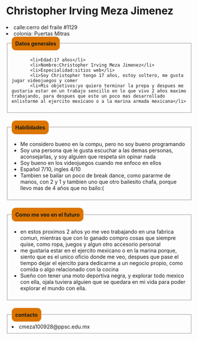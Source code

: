 <!DOCTYPE html>
<html lang="en">
<head>
   <meta charset="UTF-8">
   <meta name="viewport" content="width=device-width>, initial-scale=1.0">
   <meta http-equiv="X-UA-Compatible" content="ie=edge">
   <title>Christopher Meza Jimenez</title>
   <style>
                  
     div{
        background-color: rgb(81, 0, 173);
        border: 1px solid rgb(201, 138, 1);
        padding: 20px;
        width: 100%;
        margin: auto;
         }
     fieldset{
         margin-bottom: 20px;
         }
    legend{


        background-color: rgb(219, 117, 0);
        padding: 10px;
        border-radius: 11px;
        font-weight: bold;
    }
    image{
        border-radius: %;
        margin-bottom: 15px;


    }

   
   </style>
</head>
<body>
   <div>
       <imf src="" alt="" srcset="">
       <h1>Christopher Irving Meza Jimenez</h1>
       <li>calle:cerro del fraile #1129</li>
       <li>colonia: Puertas Mitras</li>
   <fieldset>
       <legend>Datos generales</legend>
       <u1>
           
           <li>Edad:17 años</li>
           <li>Nombre:Christopher Irving Meza Jimenez</li>
           <li>Especialidad:sitios web</li>
           <li>Soy Christopher tengo 17 años, estoy soltero, me gusta jugar videojuegos y comer
           <li>Mis objetivos:yo quiero terminar la prepa y despues me gustaria estar en un trabajo sencillo en lo que vivo 2 años maximo trabajando, para despues que este un poco mas desarrollado enlistarme al ejercito mexicano o a la marina armada mexicana</li>
          

 </u1>  
</fieldset>
<fieldset>
    <legend>Habilidades</legend>
    <ul>
        <li>Me considero bueno en la compu, pero no soy bueno programando</li>
        <li>Soy una persona que le gusta escuchar a las demas personas, aconsejarlas, y soy alguien que respeta sin opinar nada</li>
        <li>Soy bueno en los videojuegos cuando me enfoco en ellos</li>
        <li>Español 7/10, ingles 4/10</li>
        <li>Tambien se bailar un poco de break dance, como pararme de manos, con 2 y 1 y tambien uno que otro bailesito chafa, porque llevo mas de 4 años que no bailo:( </li>
    </ul>
</fieldset>
<fieldset>
    <legend>Como me veo en el futuro</legend>
    <ul>
        <li>en estos proximos 2 años yo me veo trabajando en una fabrica comun, mientras que con lo ganado compro cosas que siempre quise, como ropa, juegos y algun otro accesorio personal
        <li>me gustaria estar en el ejercito mexicano o en la marina porque, siento que es el unico oficio donde me veo, despues que pase el tiempo dejar el ejercito para dedicarme a un negocio propio, como comida o algo relacionado con la cocina
         <li>Sueño con tener una moto deportiva negra, y explorar todo mexico con ella, ojala tuviera alguien que se quedara en mi vida para poder explorar el mundo con ella. </li>   
    </ul>
</fieldset>
<fieldset>
    <legend>contacto</legend>
    <li> cmeza100928@ppsc.edu.mx
    </li>




</fieldset>


   </div>
</body>
